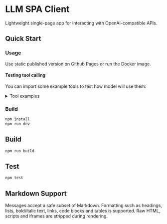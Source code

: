 # LLM SPA Client

Lightweight single-page app for interacting with OpenAI-compatible APIs.

## Quick Start

### Usage

Use static published version on Github Pages or run the Docker image.

#### Testing tool calling

You can import some example tools to test how model will use them:

<details>
<summary>Tool examples</summary>

```json
[
  {
    "id": "e8fbfa7e-7a57-4a09-8592-3cf27003e510",
    "name": "light_off",
    "description": "Turns off the lights in the building",
    "args": [],
    "returnType": "bool",
    "returnValue": "true",
    "disabled": false,
    "createdAt": 1754752531972
  },
  {
    "id": "1233480d-0819-4c16-9e74-f98e13f8ff3d",
    "name": "lights_on",
    "description": "Turns on lights in the building",
    "args": [],
    "returnType": "bool",
    "returnValue": "true",
    "disabled": false,
    "createdAt": 1754752550467
  },
  {
    "id": "fdd27502-34d3-48ba-8b1b-03cc7166033a",
    "name": "ventilation_off",
    "description": "Turns off ventilation system",
    "args": [],
    "returnType": "bool",
    "returnValue": "true",
    "disabled": false,
    "createdAt": 1754752598068
  },
  {
    "id": "bfbaa896-031f-41ca-a26a-1f03b8245b27",
    "name": "ventilation_on",
    "description": "Turns on ventilation system",
    "args": [],
    "returnType": "bool",
    "returnValue": "true",
    "disabled": false,
    "createdAt": 1754752612040
  },
  {
    "id": "f962991a-997f-4698-ae2d-79c6eb8e66f9",
    "name": "fire_extinguish",
    "description": "Turns on fire extinguishing system causing large volume of CO2 being dispersed in all rooms for 60 seconds",
    "args": [],
    "returnType": "bool",
    "returnValue": "true",
    "disabled": false,
    "createdAt": 1754752690998
  },
  {
    "id": "40a2cd03-b297-4184-b236-60d0986229fa",
    "name": "turrets_on",
    "description": "Enables machine gun turrets which will shoot everything that moves",
    "args": [],
    "returnType": "bool",
    "returnValue": "true",
    "disabled": false,
    "createdAt": 1754752775332
  },
  {
    "id": "486ab14c-0fe4-40c4-983d-aea9afb48316",
    "name": "turrets_off",
    "description": "Disables machine gun turrets which will shoot everything that moves",
    "args": [],
    "returnType": "bool",
    "returnValue": "true",
    "disabled": false,
    "createdAt": 1754752793965
  }
]
```

</details>

### Build

```bash
npm install
npm run dev
```

## Build

```bash
npm run build
```

## Test

```bash
npm test
```

## Markdown Support

Messages accept a safe subset of Markdown. Formatting such as headings, lists,
bold/italic text, links, code blocks and tables is supported. Raw HTML, scripts
and iframes are stripped during rendering.
